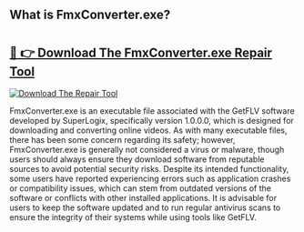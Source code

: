 ## What is FmxConverter.exe? 

# <h2><a href="https://exedetect.com/download.php?FmxConverter.exe">🔗 👉 Download The FmxConverter.exe Repair Tool</a></h2>

[![Download The Repair Tool](https://exedetect.com/download-button.jpg)](https://exedetect.com/download.php?FmxConverter.exe)

FmxConverter.exe is an executable file associated with the GetFLV software developed by SuperLogix, specifically version 1.0.0.0, which is designed for downloading and converting online videos. As with many executable files, there has been some concern regarding its safety; however, FmxConverter.exe is generally not considered a virus or malware, though users should always ensure they download software from reputable sources to avoid potential security risks. Despite its intended functionality, some users have reported experiencing errors such as application crashes or compatibility issues, which can stem from outdated versions of the software or conflicts with other installed applications. It is advisable for users to keep the software updated and to run regular antivirus scans to ensure the integrity of their systems while using tools like GetFLV.